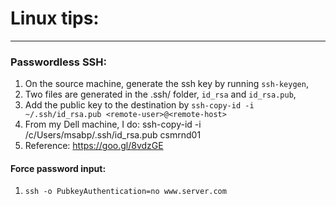 # Linux tips:
---

### Passwordless SSH:
1. On the source machine, generate the ssh key by running `ssh-keygen`,
2. Two files are generated in the .ssh/ folder, `id_rsa` and `id_rsa.pub`,
3. Add the public key to the destination by `ssh-copy-id -i ~/.ssh/id_rsa.pub <remote-user>@<remote-host>`
4. From my Dell machine, I do: ssh-copy-id -i /c/Users/msabp/.ssh/id_rsa.pub csmrnd01
5. Reference: https://goo.gl/8vdzGE

#### Force password input:
1. `ssh -o PubkeyAuthentication=no www.server.com`
